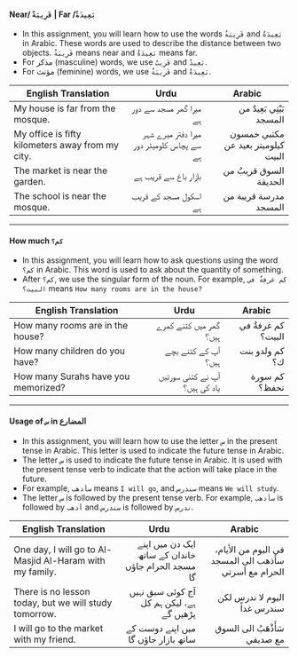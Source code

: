 #### Near/ `قَرِيبَةٌ` | Far /`بَعِيدَةٌ`
* In this assignment, you will learn how to use the words `قَرِيبَةٌ` and `بَعِيدَةٌ` in Arabic. These words are used to describe the distance between two objects. `قَرِيبَةٌ` means near and `بَعِيدَةٌ` means far.
* For مذكر (masculine) words, we use `قَرِيبٌ` and `بَعِيدٌ`. 
* For مؤنث (feminine) words, we use `قَرِيبَةٌ` and `بَعِيدَةٌ`.

| English Translation                              | Urdu                                                                       | Arabic                                                      |
|--------------------------------------------------|----------------------------------------------------------------------------|-------------------------------------------------------------|
| My house is far from the mosque.                 | <div dir="rtl"> میرا گھر مسجد سے دور ہے                           </div>   | <div dir="rtl"> بَيْتِي بَعِيدٌ من المسجد           </div>  |
| My office is fifty kilometers away from my city. | <div dir="rtl"> میرا دفتر میرے شہر سے پچاس کلومیٹر دور ہے        </div>    | <div dir="rtl"> مكتبي خمسون كيلوميتر بعيد عن البيت </div>   |
| The market is near the garden.                   | <div dir="rtl"> بازار باغ سے قریب ہے                             </div>    | <div dir="rtl"> السوق قريبٌ من الحديقة             </div>   |
| The school is near the mosque.                   | <div dir="rtl"> اسکول مسجد کے قریب ہے                            </div>    | <div dir="rtl"> مدرسة قريبة من المسجد                </div> |

----------------------------------------------------------------------------------------------------------------------------

#### How much `كم؟`
* In this assignment, you will learn how to ask questions using the word `كم؟` in Arabic. This word is used to ask about the quantity of something.
* After `كم؟`, we use the singular form of the noun. For example, `كم غرفةٌ في البيت؟` means `How many rooms are in the house?`

| English Translation                                           | Urdu                                                                    | Arabic                                     |
|---------------------------------------------------------------|-------------------------------------------------------------------------|--------------------------------------------|
| How many rooms are in the house?                              | <div dir="rtl"> گھر میں کتنے کمرے ہیں؟                           </div> | <div dir="rtl">  كم غرفةٌ في البيت؟ </div> |
| How many children do you have?                                | <div dir="rtl"> آپ کے کتنے بچے ہیں؟                             </div>  | <div dir="rtl"> كم ولدو بنت ك؟     </div>  |
| How many Surahs have you memorized?                           | <div dir="rtl"> آپ نے کتنی سورتیں یاد کی ہیں؟                   </div>  | <div dir="rtl"> كم سورة تحفظ؟      </div>  |

----------------------------------------------------------------------------------------------------------------------------
#### Usage of `س` in المضارع
* In this assignment, you will learn how to use the letter `س` in the present tense in Arabic. This letter is used to indicate the future tense in Arabic.
* The letter `س` is used to indicate the future tense in Arabic. It is used with the present tense verb to indicate that the action will take place in the future.
* For example, `سأذهب` means `I will go`, and `سندرس` means `We will study`.
* The letter `س` is followed by the present tense verb. For example, `سأذهب` is followed by `أذهب` and `سندرس` is followed by `ندرس`.

| English Translation                                      | Urdu                                                                           | Arabic                                                                           |
|----------------------------------------------------------|--------------------------------------------------------------------------------|----------------------------------------------------------------------------------|
| One day, I will go to Al-Masjid Al-Haram with my family. | <div dir="rtl"> ایک دن میں اپنے خاندان کے ساتھ مسجد الحرام جاؤں گا      </div> | <div dir="rtl"> في اليوم من الأيام، سأذهب الى المسجد الحرام مع أسرتي      </div> |
| There is no lesson today, but we will study tomorrow.    | <div dir="rtl"> آج کوئی سبق نہیں ہے، لیکن ہم کل پڑھیں گے               </div>  | <div dir="rtl"> اليوم لا ندرس لكن سندرس غداً                              </div> |
| I will go to the market with my friend.                  | <div dir="rtl"> میں اپنے دوست کے ساتھ بازار جاؤں گا                    </div>  | <div dir="rtl"> سَأَذْهَبُ الى السوق مع صديقي                            </div>  |

